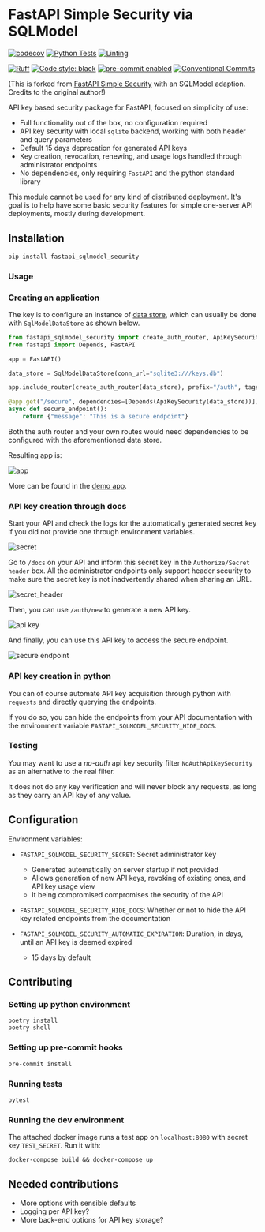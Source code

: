 # FastAPI Simple Security via SQLModel

[![codecov](https://codecov.io/github/cwang/fastapi_sqlmodel_security/branch/main/graph/badge.svg?token=LHTBNHFVKK)](https://codecov.io/github/cwang/fastapi_sqlmodel_security)
[![Python Tests](https://github.com/cwang/fastapi_sqlmodel_security/actions/workflows/pr_python_tests.yml/badge.svg)](https://github.com/cwang/fastapi_sqlmodel_security/actions/workflows/pr_python_tests.yml)
[![Linting](https://github.com/cwang/fastapi_sqlmodel_security/actions/workflows/push_linting.yml/badge.svg)](https://github.com/cwang/fastapi_sqlmodel_security/actions/workflows/push_linting.yml)

[![Ruff](https://img.shields.io/endpoint?url=https://raw.githubusercontent.com/charliermarsh/ruff/main/assets/badge/v2.json)](https://github.com/astral-sh/ruff)
[![Code style: black](https://img.shields.io/badge/code%20style-black-000000.svg)](https://github.com/psf/black)
[![pre-commit enabled][pre-commit badge]][pre-commit project]
[![Conventional Commits](https://img.shields.io/badge/Conventional%20Commits-1.0.0-%23FE5196?logo=conventionalcommits&logoColor=white)](https://conventionalcommits.org)

[pre-commit badge]: <https://img.shields.io/badge/pre--commit-enabled-brightgreen?logo=pre-commit&logoColor=white>
[pre-commit project]: <https://pre-commit.com/>

(This is forked from [FastAPI Simple Security](https://github.com/mrtolkien/fastapi_simple_security/) with an SQLModel adaption. Credits to the original author!)

API key based security package for FastAPI, focused on simplicity of use:

- Full functionality out of the box, no configuration required
- API key security with local `sqlite` backend, working with both header and query parameters
- Default 15 days deprecation for generated API keys
- Key creation, revocation, renewing, and usage logs handled through administrator endpoints
- No dependencies, only requiring `FastAPI` and the python standard library

This module cannot be used for any kind of distributed deployment. It's goal is to help have some basic security features
for simple one-server API deployments, mostly during development.

## Installation

`pip install fastapi_sqlmodel_security`

### Usage

### Creating an application

The key is to configure an instance of [data store](./fastapi_sqlmodel_security/data_store.py), which can usually be done with `SqlModelDataStore` as shown below.

```python
from fastapi_sqlmodel_security import create_auth_router, ApiKeySecurity, DataStore, SqlModelDataStore
from fastapi import Depends, FastAPI

app = FastAPI()

data_store = SqlModelDataStore(conn_url="sqlite3:///keys.db")

app.include_router(create_auth_router(data_store), prefix="/auth", tags=["_auth"])

@app.get("/secure", dependencies=[Depends(ApiKeySecurity(data_store))])
async def secure_endpoint():
    return {"message": "This is a secure endpoint"}
```

Both the auth router and your own routes would need dependencies to be configured with the aforementioned data store.

Resulting app is:

![app](./images/auth_endpoints.png)

More can be found in the [demo app](./app/main.py). 

### API key creation through docs

Start your API and check the logs for the automatically generated secret key if you did not provide one through
environment variables.

![secret](./images/secret.png)

Go to `/docs` on your API and inform this secret key in the `Authorize/Secret header` box.
All the administrator endpoints only support header security to make sure the secret key is not inadvertently
shared when sharing an URL.

![secret_header](./images/secret_header.png)

Then, you can use `/auth/new` to generate a new API key.

![api key](./images/new_api_key.png)

And finally, you can use this API key to access the secure endpoint.

![secure endpoint](./images/secure_endpoint.png)

### API key creation in python

You can of course automate API key acquisition through python with `requests` and directly querying the endpoints.

If you do so, you can hide the endpoints from your API documentation with the environment variable
`FASTAPI_SQLMODEL_SECURITY_HIDE_DOCS`.

### Testing

You may want to use a *no-auth* api key security filter `NoAuthApiKeySecurity` as an alternative to the real filter. 

It does not do any key verification and will never block any requests, as long as they carry an API key of any value.

## Configuration

Environment variables:

- `FASTAPI_SQLMODEL_SECURITY_SECRET`: Secret administrator key

  - Generated automatically on server startup if not provided
  - Allows generation of new API keys, revoking of existing ones, and API key usage view
  - It being compromised compromises the security of the API

- `FASTAPI_SQLMODEL_SECURITY_HIDE_DOCS`: Whether or not to hide the API key related endpoints from the documentation

- `FASTAPI_SQLMODEL_SECURITY_AUTOMATIC_EXPIRATION`: Duration, in days, until an API key is deemed expired
  - 15 days by default

## Contributing

### Setting up python environment

```shell script
poetry install
poetry shell
```

### Setting up pre-commit hooks

```shell script
pre-commit install
```

### Running tests

```shell script
pytest
```

### Running the dev environment

The attached docker image runs a test app on `localhost:8080` with secret key `TEST_SECRET`. Run it with:

```shell script
docker-compose build && docker-compose up
```

## Needed contributions

- More options with sensible defaults
- Logging per API key?
- More back-end options for API key storage?
